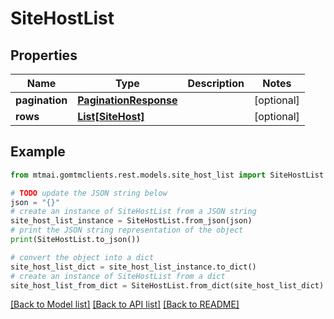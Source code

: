 # SiteHostList


## Properties

Name | Type | Description | Notes
------------ | ------------- | ------------- | -------------
**pagination** | [**PaginationResponse**](PaginationResponse.md) |  | [optional] 
**rows** | [**List[SiteHost]**](SiteHost.md) |  | [optional] 

## Example

```python
from mtmai.gomtmclients.rest.models.site_host_list import SiteHostList

# TODO update the JSON string below
json = "{}"
# create an instance of SiteHostList from a JSON string
site_host_list_instance = SiteHostList.from_json(json)
# print the JSON string representation of the object
print(SiteHostList.to_json())

# convert the object into a dict
site_host_list_dict = site_host_list_instance.to_dict()
# create an instance of SiteHostList from a dict
site_host_list_from_dict = SiteHostList.from_dict(site_host_list_dict)
```
[[Back to Model list]](../README.md#documentation-for-models) [[Back to API list]](../README.md#documentation-for-api-endpoints) [[Back to README]](../README.md)


